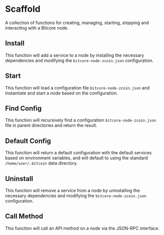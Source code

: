 # Scaffold
A collection of functions for creating, managing, starting, stopping and interacting with a Bitcore node.

## Install
This function will add a service to a node by installing the necessary dependencies and modifying the `bitcore-node-zcoin.json` configuration.

## Start
This function will load a configuration file `bitcore-node-zcoin.json` and instantiate and start a node based on the configuration.

## Find Config
This function will recursively find a configuration `bitcore-node-zcoin.json` file in parent directories and return the result.

## Default Config
This function will return a default configuration with the default services based on environment variables, and will default to using the standard `/home/user/.bitcoin` data directory.

## Uninstall
This function will remove a service from a node by uninstalling the necessary dependencies and modifying the `bitcore-node-zcoin.json` configuration.

## Call Method
This function will call an API method on a node via the JSON-RPC interface.
